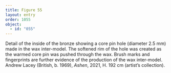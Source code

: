 ```yaml
---
title: Figure 55
layout: entry
order: 1055
object:
  - id: "055"
---
```


Detail of the inside of the bronze showing a core pin hole (diameter 2.5 mm) made in the wax inter-model. The softened rim of the hole was created as the warmed core pin was pushed through the wax. Brush marks and fingerprints are further evidence of the production of the wax inter-model. Andrew Lacey (British, b. 1969), *Ashen*, 2021, H. 192 cm (artist’s collection).
